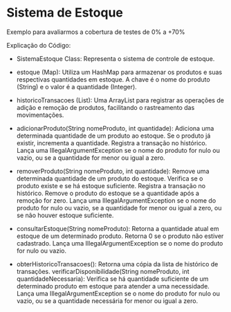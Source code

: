 # Sistema de Estoque
Exemplo para avaliarmos a cobertura de testes de 0% a +70%

Explicação do Código:

- SistemaEstoque Class: Representa o sistema de controle de estoque.

- estoque (Map): Utiliza um HashMap para armazenar os produtos e suas respectivas quantidades em estoque. 
  A chave é o nome do produto (String) e o valor é a quantidade (Integer).
  
- historicoTransacoes (List): Uma ArrayList para registrar as operações de adição e remoção de produtos, facilitando o rastreamento das movimentações.

- adicionarProduto(String nomeProduto, int quantidade):
  Adiciona uma determinada quantidade de um produto ao estoque.
  Se o produto já existir, incrementa a quantidade.
  Registra a transação no histórico.
  Lança uma IllegalArgumentException se o nome do produto for nulo ou vazio, ou se a quantidade for menor ou igual a zero.

- removerProduto(String nomeProduto, int quantidade):
  Remove uma determinada quantidade de um produto do estoque.
  Verifica se o produto existe e se há estoque suficiente.
  Registra a transação no histórico.
  Remove o produto do estoque se a quantidade após a remoção for zero.
  Lança uma IllegalArgumentException se o nome do produto for nulo ou vazio, se a quantidade for menor ou igual a zero, ou se não houver estoque suficiente.

- consultarEstoque(String nomeProduto):
  Retorna a quantidade atual em estoque de um determinado produto.
  Retorna 0 se o produto não estiver cadastrado.
  Lança uma IllegalArgumentException se o nome do produto for nulo ou vazio.

- obterHistoricoTransacoes():
  Retorna uma cópia da lista de histórico de transações.
  verificarDisponibilidade(String nomeProduto, int quantidadeNecessaria):
  Verifica se há quantidade suficiente de um determinado produto em estoque para atender a uma necessidade.
  Lança uma IllegalArgumentException se o nome do produto for nulo ou vazio, ou se a quantidade necessária for menor ou igual a zero.
